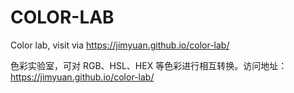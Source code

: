 # COLOR-LAB

Color lab, visit via https://jimyuan.github.io/color-lab/

色彩实验室，可对 RGB、HSL、HEX 等色彩进行相互转换。访问地址：https://jimyuan.github.io/color-lab/
